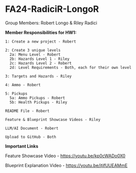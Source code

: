 # FA24-RadiciR-LongoR

Group Members: Robert Longo & Riley Radici

**Member Responsibilities for HW1:**
  
    1: Create a new project - Robert
  
    2: Create 3 unique levels
      2a: Menu Level - Robert
      2b: Hazards Level 1 - Riley
      2c: Hazards Level 2 - Robert
      2d: Level Requirements - Both, each for their own level
  
    3: Targets and Hazards - Riley
  
    4: Ammo - Robert
  
    5: Pickups
      5a: Ammo Pickups - Robert
      5b: Health Pickups - Riley

    README File - Robert

    Feature & Blueprint Showcase Videos - Riley

    LLM/AI Document - Robert

    Upload to GitHub - Both

**Important Links**

  Feature Showcase Video - https://youtu.be/kp0cWADo0X0
  
  Blueprint Explanation Video - https://youtu.be/itjfUUEAMmE
